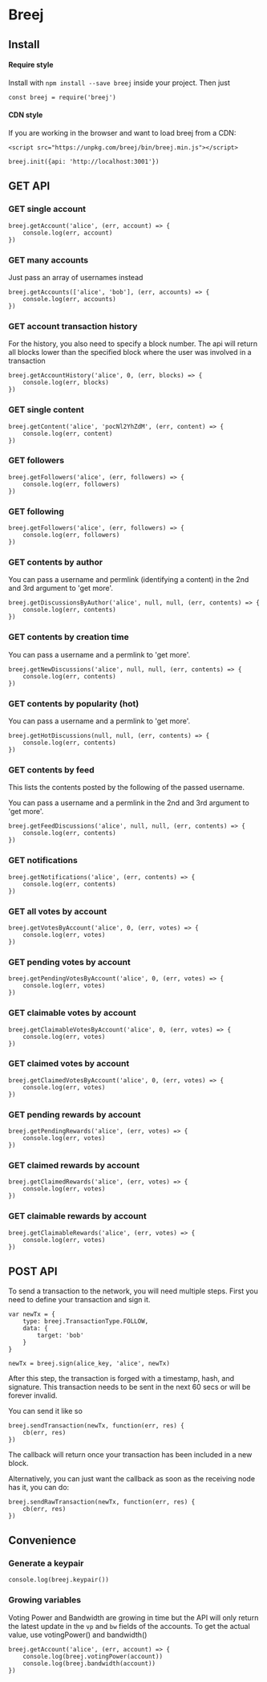 # Breej

## Install
#### Require style
Install with `npm install --save breej` inside your project. Then just
```
const breej = require('breej')
```
#### CDN style
If you are working in the browser and want to load breej from a CDN:
```
<script src="https://unpkg.com/breej/bin/breej.min.js"></script>
```


```
breej.init({api: 'http://localhost:3001'})
```

## GET API

### GET single account
```
breej.getAccount('alice', (err, account) => {
    console.log(err, account)
})
```

### GET many accounts
Just pass an array of usernames instead
```
breej.getAccounts(['alice', 'bob'], (err, accounts) => {
    console.log(err, accounts)
})
```

### GET account transaction history
For the history, you also need to specify a block number. The api will return all blocks lower than the specified block where the user was involved in a transaction
```
breej.getAccountHistory('alice', 0, (err, blocks) => {
    console.log(err, blocks)
})
```
### GET single content
```
breej.getContent('alice', 'pocNl2YhZdM', (err, content) => {
    console.log(err, content)
})
```

### GET followers
```
breej.getFollowers('alice', (err, followers) => {
    console.log(err, followers)
})
```

### GET following
```
breej.getFollowers('alice', (err, followers) => {
    console.log(err, followers)
})
```

### GET contents by author
You can pass a username and permlink (identifying a content) in the 2nd and 3rd argument to 'get more'.
```
breej.getDiscussionsByAuthor('alice', null, null, (err, contents) => {
    console.log(err, contents)
})
```

### GET contents by creation time
You can pass a username and a permlink to 'get more'.
```
breej.getNewDiscussions('alice', null, null, (err, contents) => {
    console.log(err, contents)
})
```

### GET contents by popularity (hot)
You can pass a username and a permlink to 'get more'.
```
breej.getHotDiscussions(null, null, (err, contents) => {
    console.log(err, contents)
})
```

### GET contents by feed
This lists the contents posted by the following of the passed username.

You can pass a username and a permlink in the 2nd and 3rd argument to 'get more'.
```
breej.getFeedDiscussions('alice', null, null, (err, contents) => {
    console.log(err, contents)
})
```

### GET notifications
```
breej.getNotifications('alice', (err, contents) => {
    console.log(err, contents)
})
```

### GET all votes by account
```
breej.getVotesByAccount('alice', 0, (err, votes) => {
    console.log(err, votes)
})
```

### GET pending votes by account
```
breej.getPendingVotesByAccount('alice', 0, (err, votes) => {
    console.log(err, votes)
})
```

### GET claimable votes by account
```
breej.getClaimableVotesByAccount('alice', 0, (err, votes) => {
    console.log(err, votes)
})
```

### GET claimed votes by account
```
breej.getClaimedVotesByAccount('alice', 0, (err, votes) => {
    console.log(err, votes)
})
```

### GET pending rewards by account
```
breej.getPendingRewards('alice', (err, votes) => {
    console.log(err, votes)
})
```

### GET claimed rewards by account
```
breej.getClaimedRewards('alice', (err, votes) => {
    console.log(err, votes)
})
```

### GET claimable rewards by account
```
breej.getClaimableRewards('alice', (err, votes) => {
    console.log(err, votes)
})
```

## POST API

To send a transaction to the network, you will need multiple steps. First you need to define your transaction and sign it.

```
var newTx = {
    type: breej.TransactionType.FOLLOW,
    data: {
        target: 'bob'
    }
}

newTx = breej.sign(alice_key, 'alice', newTx)
```
After this step, the transaction is forged with a timestamp, hash, and signature. This transaction needs to be sent in the next 60 secs or will be forever invalid.

You can send it like so
```
breej.sendTransaction(newTx, function(err, res) {
    cb(err, res)
})
```
The callback will return once your transaction has been included in a new block.

Alternatively, you can just want the callback as soon as the receiving node has it, you can do:
```
breej.sendRawTransaction(newTx, function(err, res) {
    cb(err, res)
})
```

## Convenience

### Generate a keypair
```
console.log(breej.keypair())
```

### Growing variables
Voting Power and Bandwidth are growing in time but the API will only return the latest update in the `vp` and `bw` fields of the accounts. To get the actual value, use votingPower() and bandwidth()
```
breej.getAccount('alice', (err, account) => {
    console.log(breej.votingPower(account))
    console.log(breej.bandwidth(account)) 
})
```
